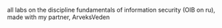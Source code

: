 all labs on the discipline fundamentals of information security (OIB on ru), made with my partner, ArveksVeden
